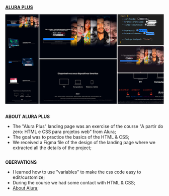 [**ALURA PLUS**]()

![Alura Plus preview](RodrigoZandeOliveira_Exercise_AluraPlus_Preview.jpg)

##

**ABOUT ALURA PLUS**

- The "Alura Plus" landing page was an exercise of the course "A partir do zero: HTML e CSS para projetos web" from Alura;
- The goal was to practice the basics of the HTML & CSS;
- We received a Figma file of the design of the landing page where we extracted all the details of the project;

##

**OBERVATIONS**

- I learned how to use "variables" to make the css code easy to edit/customize;
- During the course we had some contact with HTML & CSS;
- [About Alura](https://www.alura.com.br);
